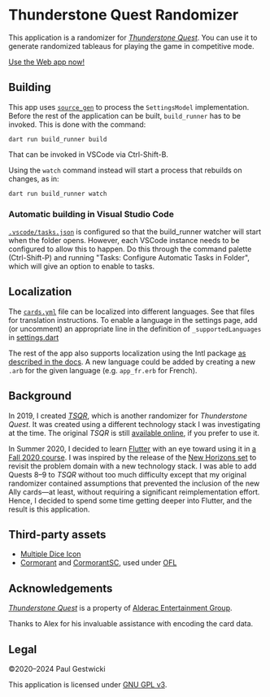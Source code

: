 # Thunderstone Quest Randomizer

This application is a randomizer for [_Thunderstone Quest_](https://alederac.com/thunderstone). You can use it to generate randomized tableaus for playing the game in competitive mode. 

[Use the Web app now!](https://doctor-g.github.io/ThunderstoneQuestRandomizer)

## Building

This app uses [`source_gen`](https://pub.dev/packages/source_gen) to process
the `SettingsModel` implementation. Before the rest of the application can
be built, `build_runner` has to be invoked. This is done with the command:
```
dart run build_runner build
```
That can be invoked in VSCode via Ctrl-Shift-B.

Using the `watch` command instead will start a process that rebuilds on
changes, as in:
```
dart run build_runner watch
```

### Automatic building in Visual Studio Code

[`.vscode/tasks.json`](.vscode/tasks.json) is configured so that the build_runner
watcher will start when the folder opens. However, each VSCode instance needs
to be configured to allow this to happen. Do this through the command palette
(Ctrl-Shift-P) and running "Tasks: Configure Automatic Tasks in Folder",
which will give an option to enable to tasks.

## Localization

The [`cards.yml`](assets/cards.yaml) file can be localized into different languages.
See that files for translation instructions. To enable a language in the settings
page, add (or uncomment) an appropriate line in the definition of `_supportedLanguages`
in [settings.dart](lib/screens/settings.dart) 

The rest of the app also supports localization using the Intl package
[as described in the docs](https://flutter.dev/docs/development/accessibility-and-localization/internationalization). A new language could
be added by creating a new `.arb` for the given language (e.g. `app_fr.erb` for 
French).

## Background

In 2019, I created [_TSQR_](https://doctor-g.github.io/tsqr/), which is another randomizer for _Thunderstone Quest_. It was created using a different technology stack I was investigating at the time.
The original _TSQR_ is still [available online](https://doctor-g.github.io/tsqr/), if you prefer to use it.

In Summer 2020, I decided to learn [Flutter](https://flutter.dev) with an eye toward using it in [a Fall 2020 course](https://www.cs.bsu.edu/~pvgestwicki/courses/cs445Fa20).
I was inspired by the release of the [New Horizons set](https://www.kickstarter.com/projects/alderac/thunderstone-quest-new-horizons-from-aeg) to revisit the problem domain with a new technology stack. 
I was able to add Quests 8&ndash;9 to _TSQR_ without too much difficulty except that my original randomizer contained assumptions that prevented the inclusion of the new Ally cards&mdash;at least, without requiring a significant reimplementation effort. 
Hence, I decided to spend some time getting deeper into Flutter, and the result is this application.

## Third-party assets

- [Multiple Dice Icon](https://materialdesignicons.com/icon/dice-multiple-outline)
- [Cormorant](https://fonts.google.com/specimen/Cormorant) and [CormorantSC](https://fonts.google.com/specimen/Cormorant+SC), used under [OFL](assets/fonts/OFL.txt)

## Acknowledgements

[_Thunderstone Quest_](https://alederac.com/thunderstone) is a property of [Alderac Entertainment Group](https://alderac.com).

Thanks to Alex for his invaluable assistance with encoding the card data.

## Legal

&copy;2020&ndash;2024 Paul Gestwicki

This application is licensed under [GNU GPL v3](LICENSE).